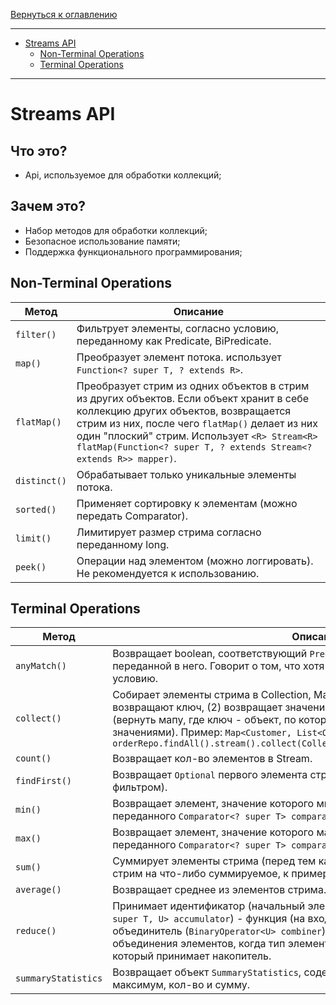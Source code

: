 [Вернуться к оглавлению](https://github.com/engine-it-in/different-level-task/blob/main/README.md)
***
* [Streams API](#streams-api)
  * [Non-Terminal Operations](#non-terminal-operations)
  * [Terminal Operations](#terminal-operations)
***
# Streams API
## Что это?
* Api, используемое для обработки коллекций;
## Зачем это?
* Набор методов для обработки коллекций;
* Безопасное использование памяти;
* Поддержка функционального программирования;

## Non-Terminal Operations
| Метод        | Описание                                                                                                                                                                                                                                                                                                  |
|--------------|-----------------------------------------------------------------------------------------------------------------------------------------------------------------------------------------------------------------------------------------------------------------------------------------------------------|
| `filter()`   | Фильтрует элементы, согласно условию, переданному как Predicate, BiPredicate.                                                                                                                                                                                                                             |
| `map()`      | Преобразует элемент потока. использует `Function<? super T, ? extends R>`.                                                                                                                                                                                                                                |
| `flatMap()`  | Преобразует стрим из одних объектов в стрим из других объектов. Если объект хранит в себе коллекцию других объектов, возвращается стрим из них, после чего `flatMap()` делает из них один "плоский" стрим. Использует `<R> Stream<R> flatMap(Function<? super T, ? extends Stream<? extends R>> mapper)`. |
| `distinct()` | Обрабатывает только уникальные элементы потока.                                                                                                                                                                                                                                                           |
| `sorted()`   | Применяет сортировку к элементам (можно передать Comparator).                                                                                                                                                                                                                                             |
| `limit()`    | Лимитирует размер стрима согласно переданному long.                                                                                                                                                                                                                                                       |
| `peek()`     | Операции над элементом (можно логгировать). Не рекомендуется к использованию.                                                                                                                                                                                                                             |

## Terminal Operations
| Метод               | Описание                                                                                                                                                                                                                                                                                                                                                               |
|---------------------|------------------------------------------------------------------------------------------------------------------------------------------------------------------------------------------------------------------------------------------------------------------------------------------------------------------------------------------------------------------------|
| `anyMatch()`        | Возвращает boolean, соответствующий `Predicate<? super T> predicate`, переданной в него. Говорит о том, что хотя бы один объект стрима соответствует условию.                                                                                                                                                                                                          |
| `collect()`         | Собирает элементы стрима в Collection, Map (передаем функции, которые (1) возвращают ключ, (2) возвращает значение). Может сгруппировать элементы (вернуть мапу, где ключ - объект, по которому группируем против листа со значениями). Пример: `Map<Customer, List<Order>> result = orderRepo.findAll().stream().collect(Collectors.groupingBy(Order::getCustomer));` |
| `count()`           | Возвращает кол-во элементов в Stream.                                                                                                                                                                                                                                                                                                                                  |
| `findFirst()`       | Возвращает `Optional` первого элемента стрима (используется в связке с фильтром).                                                                                                                                                                                                                                                                                      |
| `min()`             | Возвращает элемент, значение которого минимально согласно результату переданного `Comparator<? super T> comparator`.                                                                                                                                                                                                                                                   |
| `max()`             | Возвращает элемент, значение которого максимально согласно результату переданного `Comparator<? super T> comparator`.                                                                                                                                                                                                                                                  |
| `sum()`             | Суммирует элементы стрима (перед тем как суммировать, нужно замапить стрим на что-либо суммируемое, к примеру сделать `mapToDouble()`).                                                                                                                                                                                                                                |
| `average()`         | Возвращает среднее из элементов стрима.                                                                                                                                                                                                                                                                                                                                |
| `reduce()`          | Принимает идентификатор (начальный элемент), накопитель (`BiFunction<U, ? super T, U> accumulator`) - функция (на вход - subtotal и следующий элемент), и объединитель (`BinaryOperator<U> combiner`) - функция, служащая для объединения элементов, когда тип элемента стрима не совпадает с типом, который принимает накопитель.                                     |
| `summaryStatistics` | Возвращает объект `SummaryStatistics`, содержащий среднее, минимум, максимум, кол-во и сумму.                                                                                                                                                                                                                                                                          |